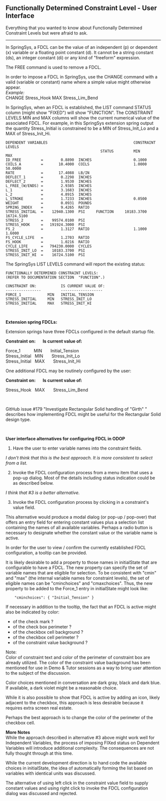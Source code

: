 ## Functionally Determined Constraint Level - User Interface

Everything that you wanted to know about 
Functionally Determined Constraint Levels
but were afraid to ask.

* * * * * * * * * * * * * * * * * * * * * * 

In SpringSys, a FDCL can be the value of an independent (p)
or dependent (x) variable or a floating point constant (d).
It cannot be a string constant (ds), an integer constant (di) 
or any kind of "freeform" expression.

The FREE command is used to remove a FDCL.

In order to impose a FDCL in SpringSys, 
use the CHANGE command with a valid (variable or constant) name 
where a simple value might otherwise appear.   
*Example:*   
CHANGE  Stress\_Hook  MAX  Stress\_Lim_Bend

In SpringSys, when an FDCL is established, 
the LIST command STATUS column 
(might show "FIXED") will show "FUNCTION".
The CONSTRAINT LEVELS MIN and MAX columns will show
the current numerical value of the associated FDCL.
For example, in this SpringSys extension spring output 
the quantity Stress\_Initial is constrained to be a MIN 
of Stress\_Init\_Lo and a MAX of Stress\_Init_Hi.

    DEPENDENT VARIABLES                                       CONSTRAINT LEVELS
                                               STATUS         MIN           MAX
    ID_FREE         =        0.8890  INCHES                   0.1000
    COILS_A         =       10.4000  COILS                    1.0000       50.0000
    RATE            =       17.4088  LB/IN           
    DEFLECT_1       =        0.2298  INCHES          
    DEFLECT_2       =        1.9530  INCHES          
    L_FREE_(W/ENDS) =        2.9385  INCHES          
    L_1             =        3.1683  INCHES          
    L_2             =        4.8915  INCHES          
    L_STROKE        =        1.7233  INCHES                   0.0500
    WEIGHT          =        0.0931  POUNDS          
    SPRING_INDEX    =        9.4265  RATIO           
    STRESS_INITIAL  =    12940.1300  PSI     FUNCTION     10183.3700    16724.5100
    STRESS_2        =    99574.0100  PSI             
    STRESS_HOOK     =   191924.3000  PSI             
    FS_2            =        1.3127  RATIO                    1.1000        1.6000
    FS_CYCLE_LIFE   =        1.2703  RATIO           
    FS_HOOK         =        1.0216  RATIO           
    CYCLE_LIFE      =   794230.0000  CYCLES          
    STRESS_INIT_LO  =    10183.3700  PSI             
    STRESS_INIT_HI  =    16724.5100  PSI             


The SpringSys LIST LEVELS command will report the existing status:

    FUNCTIONALLY DETERMINED CONSTRAINT LEVELS:
    (REFER TO DOCUMENTATION SECTION  "FUNCTION".)

    CONSTRAINT ON:           IS CURRENT VALUE OF:
    ----------------         -------------------
    FORCE_1            MIN   INITIAL_TENSION
    STRESS_INITIAL     MIN   STRESS_INIT_LO
    STRESS_INITIAL     MAX   STRESS_INIT_HI

&nbsp;

**Extension spring FDCLs:**

Extension springs have three FDCLs configured in the default startup file.

**Constraint on: &nbsp; &nbsp; &nbsp;  Is current value of:**   

Force\_1 &nbsp; &nbsp; &nbsp; &nbsp; &nbsp; MIN &nbsp; &nbsp; &nbsp; Initial\_Tension   
Stress\_Initial &nbsp; MIN &nbsp; &nbsp; &nbsp; Stress\_Init_Lo   
Stress\_Initial &nbsp; MAX &nbsp; &nbsp; &nbsp; Stress\_Init_Hi   

One additional FDCL may be routinely configured by the user:

**Constraint on: &nbsp; &nbsp; &nbsp;  Is current value of:**   

Stress\_Hook &nbsp; MAX &nbsp; &nbsp; &nbsp; Stress\_Lim_Bend   

&nbsp;

GitHub issue #179 "Investigate Rectangular Solid handling of "Girth" "
describes how implementing FDCL might be useful for the 
Rectangular Solid design type.

&nbsp;

**User interface alternatives for configuring FDCL in ODOP**

1)  Have the user to enter variable names into the constraint fields.   

*I don't think that this is the best approach. It is more consistent to select from a list.*


2) Invoke the FDCL configuration process from a menu item that uses a pop-up dialog.
Most of the details including status indication could be as described below.

*I think that #3 is a better alternative.*


3) Invoke the FDCL configuration process by clicking in a constraint's value field.

This alternative would produce a modal dialog (or pop-up / pop-over) that offers 
an entry field for entering constant values plus a selection list containing 
the names of all available variables.
Perhaps a radio button is necessary to designate whether the constant value
or the variable name is active.

In order for the user to view / confirm the currently established FDCL configuration,
a tooltip can be provided.

It is likely desirable to add a property to those names in initialState
that are configurable to have a FDCL.
The new property can specify the set of variable names that are eligible for selection.
To be consistent with "cmin" and "max" (the internal variable names for constraint levels), 
the set of eligible names can be "cminchoices" and "cmaxchoices".
Thus, the new property to be added to the Force_1 entry in initialState might look like:

        "cminchoices": { "Initial_Tension" }

If necessary in addition to the tooltip, the fact that an FDCL is active might also 
be indicated by color:
- of the check mark ?
- of the check box perimeter ?
- of the checkbox cell background ?
- of the checkbox cell perimeter ?
- of the constraint value background ?   

Note:   
Color of constraint text and color of the perimeter of constraint box are already utilized.
The color of the constraint value background has been mentioned for use in Demo & Tutor sessions
as a way to bring user attention to the subject of the discussion.

Color choices mentioned in conversation are dark gray, black and dark blue.
If available, a dark violet might be a reasonable choice.

While it is also possible to show that FDCL is active by adding an icon, 
likely adjacent to the checkbox,
this approach is less desirable because it requires extra screen real estate.

Perhaps the best approach is to change the color of the perimeter of the checkbox cell.

**More Notes**   
While the approach described in alternative #3 above might work well for Independent Variables,
the process of imposing FIXed status on Dependent Variables will introduce additional complexity.
The consequences are not fully thought through at this time.

While the current development direction is to hand code the available choices in initialState,
the idea of automatically forming the list based on variables with identical units was discussed.

The alternative of using left click in the constraint value field to supply constant values and
using right click to invoke the FDCL configuration dialog was discussed and rejected.
